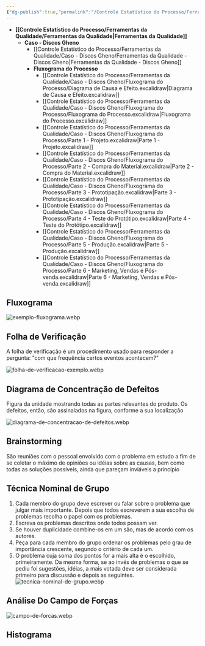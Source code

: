```yaml
---
{"dg-publish":true,"permalink":"/Controle Estatístico do Processo/Ferramentas da Qualidade/Ferramentas da Qualidade/","created":"2025-05-21T08:18:50.133-03:00"}
---
```



- **[[Controle Estatístico do Processo/Ferramentas da Qualidade/Ferramentas da Qualidade\|Ferramentas da Qualidade]]**
	- **Caso - Discos Gheno**
		- [[Controle Estatístico do Processo/Ferramentas da Qualidade/Caso - Discos Gheno/Ferramentas da Qualidade - Discos Gheno\|Ferramentas da Qualidade - Discos Gheno]]
		- **Fluxograma do Processo**
			- [[Controle Estatístico do Processo/Ferramentas da Qualidade/Caso - Discos Gheno/Fluxograma do Processo/Diagrama de Causa e Efeito.excalidraw\|Diagrama de Causa e Efeito.excalidraw]]
			- [[Controle Estatístico do Processo/Ferramentas da Qualidade/Caso - Discos Gheno/Fluxograma do Processo/Fluxograma do Processo.excalidraw\|Fluxograma do Processo.excalidraw]]
			- [[Controle Estatístico do Processo/Ferramentas da Qualidade/Caso - Discos Gheno/Fluxograma do Processo/Parte 1 - Projeto.excalidraw\|Parte 1 - Projeto.excalidraw]]
			- [[Controle Estatístico do Processo/Ferramentas da Qualidade/Caso - Discos Gheno/Fluxograma do Processo/Parte 2 - Compra do Material.excalidraw\|Parte 2 - Compra do Material.excalidraw]]
			- [[Controle Estatístico do Processo/Ferramentas da Qualidade/Caso - Discos Gheno/Fluxograma do Processo/Parte 3 - Prototipação.excalidraw\|Parte 3 - Prototipação.excalidraw]]
			- [[Controle Estatístico do Processo/Ferramentas da Qualidade/Caso - Discos Gheno/Fluxograma do Processo/Parte 4 - Teste do Protótipo.excalidraw\|Parte 4 - Teste do Protótipo.excalidraw]]
			- [[Controle Estatístico do Processo/Ferramentas da Qualidade/Caso - Discos Gheno/Fluxograma do Processo/Parte 5 - Produção.excalidraw\|Parte 5 - Produção.excalidraw]]
			- [[Controle Estatístico do Processo/Ferramentas da Qualidade/Caso - Discos Gheno/Fluxograma do Processo/Parte 6 - Marketing, Vendas e Pós-venda.excalidraw\|Parte 6 - Marketing, Vendas e Pós-venda.excalidraw]]



## Fluxograma

![exemplo-fluxograma.webp](/img/user/Controle%20Estat%C3%ADstico%20do%20Processo/Ferramentas%20da%20Qualidade/_attachments/exemplo-fluxograma.webp)

## Folha de Verificação

A folha de verificação é um procedimento usado para responder a pergunta: "com que frequência certos eventos acontecem?"

![folha-de-verificacao-exemplo.webp](/img/user/Controle%20Estat%C3%ADstico%20do%20Processo/Ferramentas%20da%20Qualidade/_attachments/folha-de-verificacao-exemplo.webp)

## Diagrama de Concentração de Defeitos

Figura da unidade mostrando todas as partes relevantes do produto. Os defeitos, então, são assinalados na figura, conforme a sua localização

![diagrama-de-concentracao-de-defeitos.webp](/img/user/Controle%20Estat%C3%ADstico%20do%20Processo/Ferramentas%20da%20Qualidade/_attachments/diagrama-de-concentracao-de-defeitos.webp)

## Brainstorming

São reuniões com o pessoal envolvido com o problema em estudo a fim de se coletar o máximo de opiniões ou idéias sobre as causas, bem como todas as soluções possíveis, ainda que pareçam inviáveis a princípio

## Técnica Nominal de Grupo

1. Cada membro do grupo deve escrever ou falar sobre o problema que julgar mais
importante. Depois que todos escreverem a sua escolha de problemas recolha o papel
com os problemas.
2. Escreva os problemas descritos onde todos possam ver.
3. Se houver duplicidade combine-os em um são, mas de acordo com os autores.
4. Peça para cada membro do grupo ordenar os problemas pelo grau de importância
crescente, segundo o critério de cada um.
5. O problema cuja soma dos pontos for a mais alta é o escolhido, primeiramente. Da
mesma forma, se ao invés de problemas o que se pediu foi sugestões, idéias, a mais
votada deve ser considerada primeiro para discussão e depois as seguintes.
![tecnica-nominal-de-grupo.webp](/img/user/Controle%20Estat%C3%ADstico%20do%20Processo/Ferramentas%20da%20Qualidade/_attachments/tecnica-nominal-de-grupo.webp)

## Análise Do Campo de Forças

![campo-de-forcas.webp](/img/user/Controle%20Estat%C3%ADstico%20do%20Processo/Ferramentas%20da%20Qualidade/_attachments/campo-de-forcas.webp)

## Histograma
